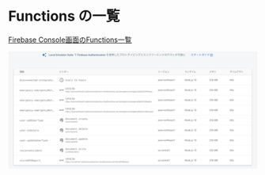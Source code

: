 # Functions の一覧

[Firebase Console画面のFunctions一覧](https://console.firebase.google.com/project/yobimori-production/functions/list)

![Cloud Functions の一覧画像](../images/cloudFunctionsList.png "list of Functions")